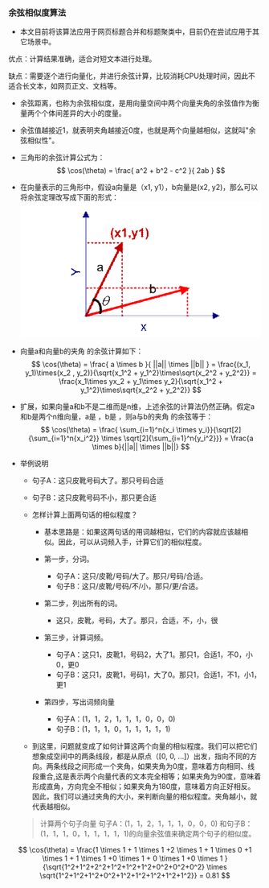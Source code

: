 ### 余弦相似度算法
* 本文目前将该算法应用于网页标题合并和标题聚类中，目前仍在尝试应用于其它场景中。

优点：计算结果准确，适合对短文本进行处理。

缺点：需要逐个进行向量化，并进行余弦计算，比较消耗CPU处理时间，因此不适合长文本，如网页正文、文档等。

* 余弦距离，也称为余弦相似度，是用向量空间中两个向量夹角的余弦值作为衡量两个个体间差异的大小的度量。

* 余弦值越接近1，就表明夹角越接近0度，也就是两个向量越相似，这就叫"余弦相似性"。

* 三角形的余弦计算公式为：
$$
\cos(\theta) = \frac{ a^2 + b^2 - c^2 }{ 2ab }
$$


* 在向量表示的三角形中，假设a向量是（x1, y1），b向量是(x2, y2)，那么可以将余弦定理改写成下面的形式：
  ![余弦相似度](../img/zuobiao.png)
  
* 向量a和向量b的夹角 的余弦计算如下：
  $$
  \cos(\theta) = \frac{ a \times b }{ ||a|| \times ||b||  }  = \frac{(x_1, y_1)\times(x_2 , y_2)}{\sqrt{x_1^2 + y_1^2}\times\sqrt{x_2^2 + y_2^2}} 
                = \frac{x_1\times yx_2 + y_1\times y_2}{\sqrt{x_1^2 + y_1^2}\times\sqrt{x_2^2 + y_2^2}}
  $$
  
* 扩展，如果向量a和b不是二维而是n维，上述余弦的计算法仍然正确。假定a和b是两个n维向量，a是  ，b是  ，则a与b的夹角 的余弦等于：
$$
  \cos(\theta) = \frac{ \sum_{i=1}^n{x_i \times y_i}}{\sqrt[2]{\sum_{i=1}^n{x_i^2}} \times \sqrt[2]{\sum_{i=1}^n{y_i^2}}}
  = \frac{a \times b}{||a|| \times ||b||}
$$

* 举例说明
  * 句子A：这只皮靴号码大了。那只号码合适
  * 句子B：这只皮靴号码不小，那只更合适

  * 怎样计算上面两句话的相似程度？

    * 基本思路是：如果这两句话的用词越相似，它们的内容就应该越相似。因此，可以从词频入手，计算它们的相似程度。

    * 第一步，分词。
      * 句子A：这只/皮靴/号码/大了。那只/号码/合适。
      * 句子B：这只/皮靴/号码/不/小，那只/更/合适。
      
    * 第二步，列出所有的词。  
      * 这只，皮靴，号码，大了。那只，合适，不，小，很    
    * 第三步，计算词频。    
      * 句子A：这只1，皮靴1，号码2，大了1。那只1，合适1，不0，小0，更0  
      * 句子B：这只1，皮靴1，号码1，大了0。那只1，合适1，不1，小1，更1    
    * 第四步，写出词频向量
      * 句子A：(1，1，2，1，1，1，0，0，0)
      * 句子B：(1，1，1，0，1，1，1，1，1)

  * 到这里，问题就变成了如何计算这两个向量的相似程度。我们可以把它们想象成空间中的两条线段，都是从原点（[0, 0, ...]）出发，指向不同的方向。两条线段之间形成一个夹角，如果夹角为0度，意味着方向相同、线段重合,这是表示两个向量代表的文本完全相等；如果夹角为90度，意味着形成直角，方向完全不相似；如果夹角为180度，意味着方向正好相反。因此，我们可以通过夹角的大小，来判断向量的相似程度。夹角越小，就代表越相似。
  > 计算两个句子向量
  > 句子A：(1，1，2，1，1，1，0，0，0)
  > 和句子B：(1，1，1，0，1，1，1，1，1)的向量余弦值来确定两个句子的相似度。
  
$$
  \cos(\theta) = \frac{1 \times 1 + 1 \times 1 +2 \times 1 + 1 \times 0 +1 \times 1 + 1 \times 1 +0 \times 1 + 0 \times 1 +0 \times 1 }{\sqrt{1^2+1^2+2^2+1^2+1^2+1^2+0^2+0^2+0^2} \times \sqrt{1^2+1^2+1^2+0^2+1^2+1^2+1^2+1^2+1^2}}
  = 0.81
$$